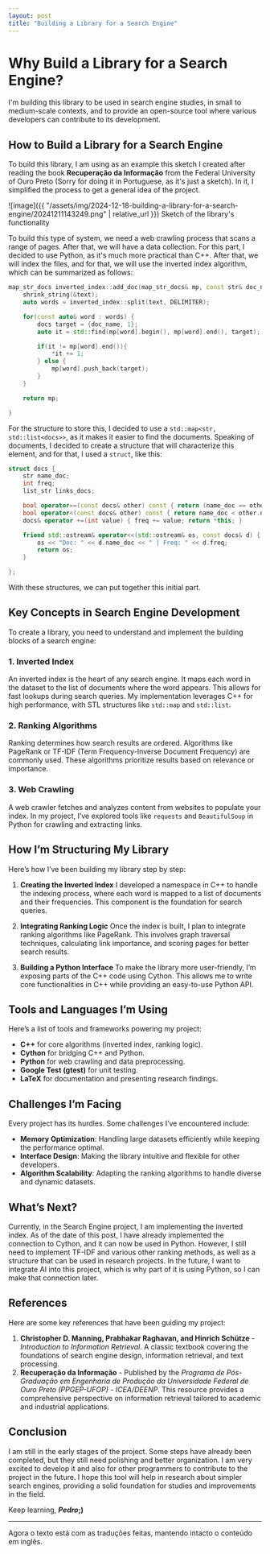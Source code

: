 ```yaml
---
layout: post
title: "Building a Library for a Search Engine"
---
```


# Why Build a Library for a Search Engine?

I'm building this library to be used in search engine studies, in small to medium-scale contexts, and to provide an open-source tool where various developers can contribute to its development.

## How to Build a Library for a Search Engine

To build this library, I am using as an example this sketch I created after reading the book **Recuperação da Informação** from the Federal University of Ouro Preto (Sorry for doing it in Portuguese, as it's just a sketch). In it, I simplified the process to get a general idea of the project.

![image]({{ "/assets/img/2024-12-18-building-a-library-for-a-search-engine/20241211143249.png" | relative_url }}) Sketch of the library's functionality

To build this type of system, we need a web crawling process that scans a range of pages. After that, we will have a data collection. For this part, I decided to use Python, as it's much more practical than C++. After that, we will index the files, and for that, we will use the inverted index algorithm, which can be summarized as follows:

```cpp
map_str_docs inverted_index::add_doc(map_str_docs& mp, const str& doc_name, str& text) {
	shrink_string(&text);
	auto words = inverted_index::split(text, DELIMITER);

	for(const auto& word : words) {
		docs target = {doc_name, 1};
		auto it = std::find(mp[word].begin(), mp[word].end(), target);

		if(it != mp[word].end()){
			*it += 1;
		} else {
			mp[word].push_back(target);
		}
	}

	return mp;

}
```

For the structure to store this, I decided to use a `std::map<str, std::list<docs>>`, as it makes it easier to find the documents. Speaking of documents, I decided to create a structure that will characterize this element, and for that, I used a `struct`, like this:

```c++
struct docs {
	str name_doc;
	int freq;
	list_str links_docs;

	bool operator==(const docs& other) const { return (name_doc == other.name_doc); }
	bool operator<(const docs& other) const { return name_doc < other.name_doc; }
	docs& operator +=(int value) { freq += value; return *this; }

	friend std::ostream& operator<<(std::ostream& os, const docs& d) {
		os << "Doc: " << d.name_doc << " | Freq: " << d.freq;
		return os;
	}

};
```

With these structures, we can put together this initial part.

## Key Concepts in Search Engine Development

To create a library, you need to understand and implement the building blocks of a search engine:

### 1. **Inverted Index**

An inverted index is the heart of any search engine. It maps each word in the dataset to the list of documents where the word appears. This allows for fast lookups during search queries. My implementation leverages C++ for high performance, with STL structures like `std::map` and `std::list`.

### 2. **Ranking Algorithms**

Ranking determines how search results are ordered. Algorithms like PageRank or TF-IDF (Term Frequency-Inverse Document Frequency) are commonly used. These algorithms prioritize results based on relevance or importance.

### 3. **Web Crawling**

A web crawler fetches and analyzes content from websites to populate your index. In my project, I’ve explored tools like `requests` and `BeautifulSoup` in Python for crawling and extracting links.

## How I’m Structuring My Library

Here’s how I’ve been building my library step by step:

1. **Creating the Inverted Index**
    I developed a namespace in C++ to handle the indexing process, where each word is mapped to a list of documents and their frequencies. This component is the foundation for search queries.

2. **Integrating Ranking Logic**
    Once the index is built, I plan to integrate ranking algorithms like PageRank. This involves graph traversal techniques, calculating link importance, and scoring pages for better search results.

3. **Building a Python Interface**
    To make the library more user-friendly, I’m exposing parts of the C++ code using Cython. This allows me to write core functionalities in C++ while providing an easy-to-use Python API.


## Tools and Languages I’m Using

Here’s a list of tools and frameworks powering my project:

- **C++** for core algorithms (inverted index, ranking logic).
- **Cython** for bridging C++ and Python.
- **Python** for web crawling and data preprocessing.
- **Google Test (gtest)** for unit testing.
- **LaTeX** for documentation and presenting research findings.

## Challenges I’m Facing

Every project has its hurdles. Some challenges I’ve encountered include:

- **Memory Optimization**: Handling large datasets efficiently while keeping the performance optimal.
- **Interface Design**: Making the library intuitive and flexible for other developers.
- **Algorithm Scalability**: Adapting the ranking algorithms to handle diverse and dynamic datasets.

## What’s Next?

Currently, in the Search Engine project, I am implementing the inverted index. As of the date of this post, I have already implemented the connection to Cython, and it can now be used in Python. However, I still need to implement TF-IDF and various other ranking methods, as well as a structure that can be used in research projects. In the future, I want to integrate AI into this project, which is why part of it is using Python, so I can make that connection later.

## **References**

Here are some key references that have been guiding my project:

1. **Christopher D. Manning, Prabhakar Raghavan, and Hinrich Schütze** - _Introduction to Information Retrieval_. A classic textbook covering the foundations of search engine design, information retrieval, and text processing.
2. **Recuperação da Informação** - Published by the _Programa de Pós-Graduação em Engenharia de Produção da Universidade Federal de Ouro Preto (PPGEP-UFOP) - ICEA/DEENP_. This resource provides a comprehensive perspective on information retrieval tailored to academic and industrial applications.

## **Conclusion**

I am still in the early stages of the project. Some steps have already been completed, but they still need polishing and better organization. I am very excited to develop it and also for other programmers to contribute to the project in the future. I hope this tool will help in research about simpler search engines, providing a solid foundation for studies and improvements in the field.

Keep learning, **_Pedro_;)**

---

Agora o texto está com as traduções feitas, mantendo intacto o conteúdo em inglês.